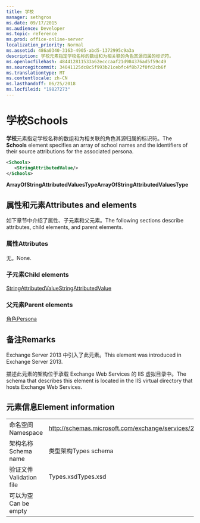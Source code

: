 ```yaml
---
title: 学校
manager: sethgros
ms.date: 09/17/2015
ms.audience: Developer
ms.topic: reference
ms.prod: office-online-server
localization_priority: Normal
ms.assetid: 486a0340-3163-4905-abd5-1372995c9a3a
description: 学校元素指定学校名称的数组和为相关联的角色其源归属的标识符。
ms.openlocfilehash: 484412811533a62ecccaaf21d984376ad5f59c49
ms.sourcegitcommit: 34041125dc8c5f993b21cebfc4f8b72f0fd2cb6f
ms.translationtype: MT
ms.contentlocale: zh-CN
ms.lasthandoff: 06/25/2018
ms.locfileid: "19827273"
---
```

# <a name="schools"></a><span data-ttu-id="f9635-103">学校</span><span class="sxs-lookup"><span data-stu-id="f9635-103">Schools</span></span>

<span data-ttu-id="f9635-104">**学校**元素指定学校名称的数组和为相关联的角色其源归属的标识符。</span><span class="sxs-lookup"><span data-stu-id="f9635-104">The **Schools** element specifies an array of school names and the identifiers of their source attributions for the associated persona.</span></span> 
  
```XML
<Schools>
   <StringAttributedValue/>
</Schools>
```

 <span data-ttu-id="f9635-105">**ArrayOfStringAttributedValuesType**</span><span class="sxs-lookup"><span data-stu-id="f9635-105">**ArrayOfStringAttributedValuesType**</span></span>
## <a name="attributes-and-elements"></a><span data-ttu-id="f9635-106">属性和元素</span><span class="sxs-lookup"><span data-stu-id="f9635-106">Attributes and elements</span></span>

<span data-ttu-id="f9635-107">如下章节中介绍了属性、子元素和父元素。</span><span class="sxs-lookup"><span data-stu-id="f9635-107">The following sections describe attributes, child elements, and parent elements.</span></span>
  
### <a name="attributes"></a><span data-ttu-id="f9635-108">属性</span><span class="sxs-lookup"><span data-stu-id="f9635-108">Attributes</span></span>

<span data-ttu-id="f9635-109">无。</span><span class="sxs-lookup"><span data-stu-id="f9635-109">None.</span></span>
  
### <a name="child-elements"></a><span data-ttu-id="f9635-110">子元素</span><span class="sxs-lookup"><span data-stu-id="f9635-110">Child elements</span></span>

[<span data-ttu-id="f9635-111">StringAttributedValue</span><span class="sxs-lookup"><span data-stu-id="f9635-111">StringAttributedValue</span></span>](stringattributedvalue.md)
  
### <a name="parent-elements"></a><span data-ttu-id="f9635-112">父元素</span><span class="sxs-lookup"><span data-stu-id="f9635-112">Parent elements</span></span>

[<span data-ttu-id="f9635-113">角色</span><span class="sxs-lookup"><span data-stu-id="f9635-113">Persona</span></span>](persona.md)
  
## <a name="remarks"></a><span data-ttu-id="f9635-114">备注</span><span class="sxs-lookup"><span data-stu-id="f9635-114">Remarks</span></span>

<span data-ttu-id="f9635-115">Exchange Server 2013 中引入了此元素。</span><span class="sxs-lookup"><span data-stu-id="f9635-115">This element was introduced in Exchange Server 2013.</span></span>
  
<span data-ttu-id="f9635-116">描述此元素的架构位于承载 Exchange Web Services 的 IIS 虚拟目录中。</span><span class="sxs-lookup"><span data-stu-id="f9635-116">The schema that describes this element is located in the IIS virtual directory that hosts Exchange Web Services.</span></span>
  
## <a name="element-information"></a><span data-ttu-id="f9635-117">元素信息</span><span class="sxs-lookup"><span data-stu-id="f9635-117">Element information</span></span>

|||
|:-----|:-----|
|<span data-ttu-id="f9635-118">命名空间</span><span class="sxs-lookup"><span data-stu-id="f9635-118">Namespace</span></span>  <br/> |http://schemas.microsoft.com/exchange/services/2006/types  <br/> |
|<span data-ttu-id="f9635-119">架构名称</span><span class="sxs-lookup"><span data-stu-id="f9635-119">Schema name</span></span>  <br/> |<span data-ttu-id="f9635-120">类型架构</span><span class="sxs-lookup"><span data-stu-id="f9635-120">Types schema</span></span>  <br/> |
|<span data-ttu-id="f9635-121">验证文件</span><span class="sxs-lookup"><span data-stu-id="f9635-121">Validation file</span></span>  <br/> |<span data-ttu-id="f9635-122">Types.xsd</span><span class="sxs-lookup"><span data-stu-id="f9635-122">Types.xsd</span></span>  <br/> |
|<span data-ttu-id="f9635-123">可以为空</span><span class="sxs-lookup"><span data-stu-id="f9635-123">Can be empty</span></span>  <br/> ||
   

